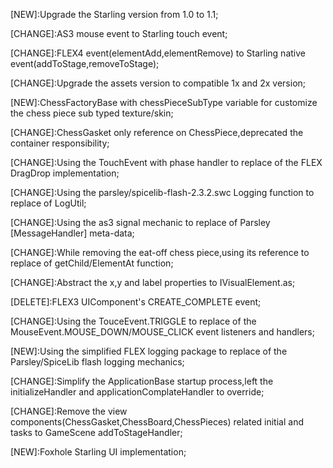 [NEW]:Upgrade the Starling version from 1.0 to 1.1;

[CHANGE]:AS3 mouse event to Starling touch event;

[CHANGE]:FLEX4 event(elementAdd,elementRemove) to Starling native event(addToStage,removeToStage);

[CHANGE]:Upgrade the assets version to compatible 1x and 2x version;

[NEW]:ChessFactoryBase with chessPieceSubType variable for customize the chess piece sub typed texture/skin;

[CHANGE]:ChessGasket only reference on ChessPiece,deprecated the container responsibility;

[CHANGE]:Using the TouchEvent with phase handler to replace of the FLEX DragDrop implementation;

[CHANGE]:Using the parsley/spicelib-flash-2.3.2.swc Logging function to replace of LogUtil;

[CHANGE]:Using the as3 signal mechanic to replace of Parsley [MessageHandler] meta-data;

[CHANGE]:While removing the eat-off chess piece,using its reference to replace of getChild/ElementAt function;

[CHANGE]:Abstract the x,y and label properties to  IVisualElement.as;

[DELETE]:FLEX3 UIComponent's CREATE_COMPLETE event;

[CHANGE]:Using the TouceEvent.TRIGGLE to replace of the MouseEvent.MOUSE_DOWN/MOUSE_CLICK event listeners and handlers;

[NEW]:Using the simplified FLEX logging package to replace of the Parsley/SpiceLib flash logging mechanics;

[CHANGE]:Simplify the ApplicationBase startup process,left the initializeHandler and applicationComplateHandler to override;

[CHANGE]:Remove the view components(ChessGasket,ChessBoard,ChessPieces) related initial and tasks to GameScene addToStageHandler;

[NEW]:Foxhole Starling UI implementation;
 